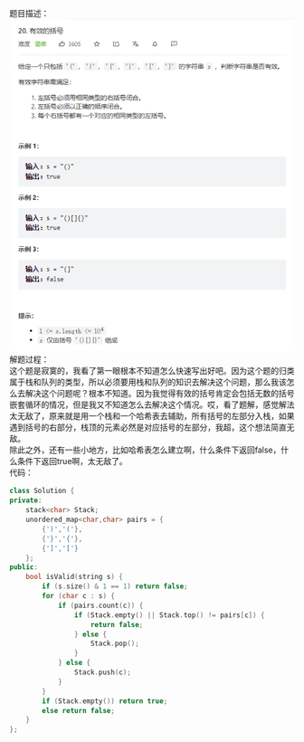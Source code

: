 题目描述：  
![image](/basicaldatastructure/stackandquere/image/image5.png)  
解题过程：  
这个题是寂寞的，我看了第一眼根本不知道怎么快速写出好吧。因为这个题的归类属于栈和队列的类型，所以必须要用栈和队列的知识去解决这个问题，那么我该怎么去解决这个问题呢？根本不知道。因为我觉得有效的括号肯定会包括无数的括号嵌套循环的情况，但是我又不知道怎么去解决这个情况。哎，看了题解，感觉解法太无敌了，原来就是用一个栈和一个哈希表去辅助，所有括号的左部分入栈，如果遇到括号的右部分，栈顶的元素必然是对应括号的左部分，我超，这个想法简直无敌。  
除此之外，还有一些小地方，比如哈希表怎么建立啊，什么条件下返回false，什么条件下返回true啊，太无敌了。  
代码：  
```cpp
class Solution {
private:
    stack<char> Stack;
    unordered_map<char,char> pairs = {
        {')','('},
        {'}','{'},
        {']','['}
    };
public:
    bool isValid(string s) {
        if (s.size() & 1 == 1) return false;
        for (char c : s) {
            if (pairs.count(c)) {
                if (Stack.empty() || Stack.top() != pairs[c]) {
                    return false;
                } else {
                    Stack.pop();
                }
            } else {
                Stack.push(c);
            }
        }
        if (Stack.empty()) return true;
        else return false;
    }
};
```